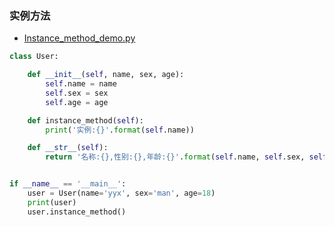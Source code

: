 ### 实例方法

- [Instance_method_demo.py](./code/01.Instance_method_demo.py)

```python
class User:

    def __init__(self, name, sex, age):
        self.name = name
        self.sex = sex
        self.age = age

    def instance_method(self):
        print('实例:{}'.format(self.name))

    def __str__(self):
        return '名称:{},性别:{},年龄:{}'.format(self.name, self.sex, self.age)


if __name__ == '__main__':
    user = User(name='yyx', sex='man', age=18)
    print(user)
    user.instance_method()
```
